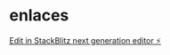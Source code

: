 # enlaces

[Edit in StackBlitz next generation editor ⚡️](https://stackblitz.com/~/github.com/Streaming-Jezus/enlaces)